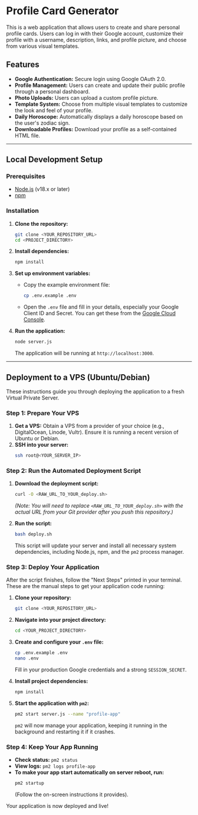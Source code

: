 # Profile Card Generator

This is a web application that allows users to create and share personal profile cards. Users can log in with their Google account, customize their profile with a username, description, links, and profile picture, and choose from various visual templates.

## Features

- **Google Authentication:** Secure login using Google OAuth 2.0.
- **Profile Management:** Users can create and update their public profile through a personal dashboard.
- **Photo Uploads:** Users can upload a custom profile picture.
- **Template System:** Choose from multiple visual templates to customize the look and feel of your profile.
- **Daily Horoscope:** Automatically displays a daily horoscope based on the user's zodiac sign.
- **Downloadable Profiles:** Download your profile as a self-contained HTML file.

---

## Local Development Setup

### Prerequisites

- [Node.js](https://nodejs.org/) (v18.x or later)
- [npm](https://www.npmjs.com/)

### Installation

1.  **Clone the repository:**
    ```bash
    git clone <YOUR_REPOSITORY_URL>
    cd <PROJECT_DIRECTORY>
    ```

2.  **Install dependencies:**
    ```bash
    npm install
    ```

3.  **Set up environment variables:**
    -   Copy the example environment file:
        ```bash
        cp .env.example .env
        ```
    -   Open the `.env` file and fill in your details, especially your Google Client ID and Secret. You can get these from the [Google Cloud Console](https://console.cloud.google.com/apis/credentials).

4.  **Run the application:**
    ```bash
    node server.js
    ```
    The application will be running at `http://localhost:3000`.

---

## Deployment to a VPS (Ubuntu/Debian)

These instructions guide you through deploying the application to a fresh Virtual Private Server.

### Step 1: Prepare Your VPS

1.  **Get a VPS:** Obtain a VPS from a provider of your choice (e.g., DigitalOcean, Linode, Vultr). Ensure it is running a recent version of Ubuntu or Debian.
2.  **SSH into your server:**
    ```bash
    ssh root@<YOUR_SERVER_IP>
    ```

### Step 2: Run the Automated Deployment Script

1.  **Download the deployment script:**
    ```bash
    curl -O <RAW_URL_TO_YOUR_deploy.sh>
    ```
    *(Note: You will need to replace `<RAW_URL_TO_YOUR_deploy.sh>` with the actual URL from your Git provider after you push this repository.)*

2.  **Run the script:**
    ```bash
    bash deploy.sh
    ```
    This script will update your server and install all necessary system dependencies, including Node.js, npm, and the `pm2` process manager.

### Step 3: Deploy Your Application

After the script finishes, follow the "Next Steps" printed in your terminal. These are the manual steps to get your application code running:

1.  **Clone your repository:**
    ```bash
    git clone <YOUR_REPOSITORY_URL>
    ```

2.  **Navigate into your project directory:**
    ```bash
    cd <YOUR_PROJECT_DIRECTORY>
    ```

3.  **Create and configure your `.env` file:**
    ```bash
    cp .env.example .env
    nano .env
    ```
    Fill in your production Google credentials and a strong `SESSION_SECRET`.

4.  **Install project dependencies:**
    ```bash
    npm install
    ```

5.  **Start the application with `pm2`:**
    ```bash
    pm2 start server.js --name "profile-app"
    ```
    `pm2` will now manage your application, keeping it running in the background and restarting it if it crashes.

### Step 4: Keep Your App Running

-   **Check status:** `pm2 status`
-   **View logs:** `pm2 logs profile-app`
-   **To make your app start automatically on server reboot, run:**
    ```bash
    pm2 startup
    ```
    (Follow the on-screen instructions it provides).

Your application is now deployed and live!
